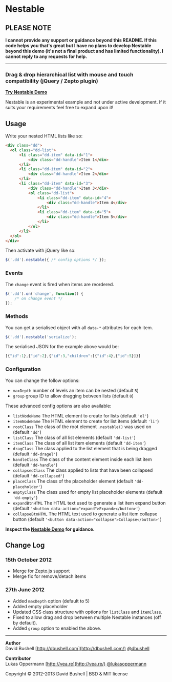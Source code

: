 Nestable
========

## PLEASE NOTE

**I cannot provide any support or guidance beyond this README. If this code helps you that's great but I have no plans to develop Nestable beyond this demo (it's not a final product and has limited functionality). I cannot reply to any requests for help.**

* * *

### Drag & drop hierarchical list with mouse and touch compatibility (jQuery / Zepto plugin)

[**Try Nestable Demo**](http://dbushell.github.com/Nestable/)

Nestable is an experimental example and not under active development. If it suits your requirements feel free to expand upon it!

## Usage

Write your nested HTML lists like so:

```html
<div class="dd">
  <ol class="dd-list">
      <li class="dd-item" data-id="1">
          <div class="dd-handle">Item 1</div>
      </li>
      <li class="dd-item" data-id="2">
          <div class="dd-handle">Item 2</div>
      </li>
      <li class="dd-item" data-id="3">
          <div class="dd-handle">Item 3</div>
          <ol class="dd-list">
              <li class="dd-item" data-id="4">
                  <div class="dd-handle">Item 4</div>
              </li>
              <li class="dd-item" data-id="5">
                  <div class="dd-handle">Item 5</div>
              </li>
          </ol>
      </li>
  </ol>
</div>
```

Then activate with jQuery like so:

```javascript
$('.dd').nestable({ /* config options */ });
```

### Events

The `change` event is fired when items are reordered.

```javascript
$('.dd').on('change', function() {
	/* on change event */
});
```

### Methods

You can get a serialised object with all `data-*` attributes for each item.

```javascript
$('.dd').nestable('serialize');
```

The serialised JSON for the example above would be:

```javascript
[{"id":1},{"id":2},{"id":3,"children":[{"id":4},{"id":5}]}]
```
### Configuration

You can change the follow options:

* `maxDepth` number of levels an item can be nested (default `5`)
* `group` group ID to allow dragging between lists (default `0`)

These advanced config options are also available:

* `listNodeName` The HTML element to create for lists (default `'ol'`)
* `itemNodeName` The HTML element to create for list items (default `'li'`)
* `rootClass` The class of the root element `.nestable()` was used on (default `'dd'`)
* `listClass` The class of all list elements (default `'dd-list'`)
* `itemClass` The class of all list item elements (default `'dd-item'`)
* `dragClass` The class applied to the list element that is being dragged (default `'dd-dragel'`)
* `handleClass` The class of the content element inside each list item (default `'dd-handle'`)
* `collapsedClass` The class applied to lists that have been collapsed (default `'dd-collapsed'`)
* `placeClass` The class of the placeholder element (default `'dd-placeholder'`)
* `emptyClass` The class used for empty list placeholder elements (default `'dd-empty'`)
* `expandBtnHTML` The HTML text used to generate a list item expand button (default `'<button data-action="expand">Expand></button>'`)
* `collapseBtnHTML` The HTML text used to generate a list item collapse button (default `'<button data-action="collapse">Collapse</button>'`)

**Inspect the [Nestable Demo](http://dbushell.github.com/Nestable/) for guidance.**

## Change Log

### 15th October 2012

* Merge for Zepto.js support
* Merge fix for remove/detach items

### 27th June 2012

* Added `maxDepth` option (default to 5)
* Added empty placeholder
* Updated CSS class structure with options for `listClass` and `itemClass`.
* Fixed to allow drag and drop between multiple Nestable instances (off by default).
* Added `group` option to enabled the above.

* * *

**Author**   
David Bushell [http://dbushell.com](http://dbushell.com/) [@dbushell](http://twitter.com/dbushell/)

**Contributor**   
Lukas Oppermann [http://vea.re](http://vea.re/) [@lukasoppermann](http://twitter.com/lukasoppermann/)

Copyright © 2012-2013 David Bushell | BSD & MIT license
